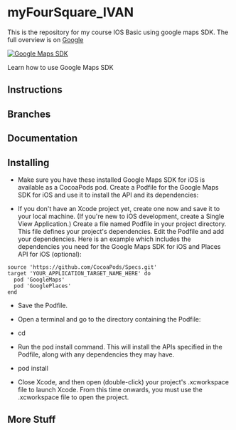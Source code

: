# myFourSquare_IVAN

This is the repository for my course IOS Basic using google maps SDK. The full overview is on [Google](https://developers.google.com/maps/documentation/ios-sdk/start)

[![Google Maps SDK](https://lh3.googleusercontent.com/5fJ3bTOM07tpNKSMMillemWCCBBl969q4dyWL4gHUDeHHzStO5_Mkdxg_VBFlASW5CUAldMlrh_78AwIYArTOpg2xpVz2A=s688)](https://developers.google.com/maps/documentation/ios-sdk/map-with-marker)

Learn how to use Google Maps SDK
## Instructions

## Branches

## Documentation

## Installing
- Make sure you have these installed Google Maps SDK for iOS is available as a CocoaPods pod.
Create a Podfile for the Google Maps SDK for iOS and use it to install the API and its dependencies:

- If you don't have an Xcode project yet, create one now and save it to your local machine. (If you're new to iOS development, create a Single View Application.)
Create a file named Podfile in your project directory. This file defines your project's dependencies.
Edit the Podfile and add your dependencies. Here is an example which includes the dependencies you need for the Google Maps SDK for iOS and Places API for iOS (optional):
```
source 'https://github.com/CocoaPods/Specs.git'
target 'YOUR_APPLICATION_TARGET_NAME_HERE' do
  pod 'GoogleMaps'
  pod 'GooglePlaces'
end
```


- Save the Podfile.
- Open a terminal and go to the directory containing the Podfile:

- cd <path-to-project>
- Run the pod install command. This will install the APIs specified in the Podfile, along with any dependencies they may have.

- pod install
- Close Xcode, and then open (double-click) your project's .xcworkspace file to launch Xcode. From this time onwards, you must use the .xcworkspace file to open the project.
## More Stuff

